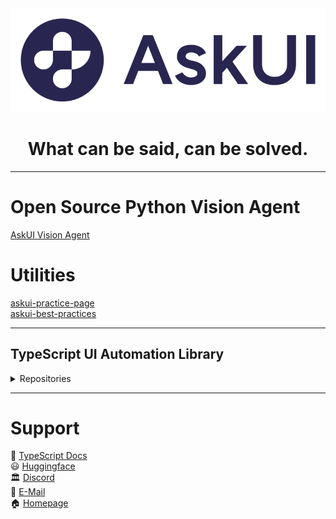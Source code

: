 <div align="center" dir="auto>

  ![askui logo](https://github.com/askui/.github/blob/main/profile/askui-logo-white.svg#gh-dark-mode-only)
  ![askui logo](https://github.com/askui/.github/blob/main/profile/askui-logo-primary.svg#gh-light-mode-only)

  <div class="markdown-heading" dir="auto">
    <h1 align="center" class="heading-element" dir="auto">What can be said, can be solved.</h1>
  </div>
</div>

---

# Open Source Python Vision Agent
[AskUI Vision Agent](https://github.com/askui/vision-agent)

# Utilities
[askui-practice-page](https://github.com/askui/askui-practice-page)  
[askui-best-practices](https://github.com/askui/AskUI-Best-Practices)

---

## TypeScript UI Automation Library
<details>
  <summary>Repositories</summary>
  [AskUI](https://github.com/askui/askui)

  # Example Repositories
  [AskUI Workflow Example Files](https://github.com/askui/askui-examples)
  
  ## Android
  [askui-example-android-multi-device](https://github.com/askui/askui-example-android-multi-device)  
  [askui-example-android-parallel-devices](https://github.com/askui/askui-example-android-parallel-devices)
  
  ## Flutter
  [flutter-example-automation](https://github.com/askui/flutter-example-automation)  
  
  ## Reporters
  [askui-reporters](https://github.com/askui/askui-reporters)  
  [askui-example-xray-reporter](https://github.com/askui/askui-example-xray-reporter)  
  [askui-example-allure-reporter](https://github.com/askui/askui-example-allure-reporter)  
  [askui-example-jest-html-reporters](https://github.com/askui/askui-example-jest-html-reporters)
  
  ### Reporter Environments
  [askui-jest-xray-environment](https://github.com/askui/askui-jest-xray-environment)  
  [jest-allure-circus](https://github.com/askui/jest-allure-circus)
  
  ## Continuous Integration
  [askui-example-ci](https://github.com/askui/askui-example-ci)  
  [docker-images](https://github.com/askui/docker-images)
  
  ## Integrations
  [askui-example-mongodb](https://github.com/askui/askui-example-mongodb)

  [askui-example-mocha](https://github.com/askui/askui-example-mocha)

  📜 [Developer Docs](https://docs.askui.com/)
</details>

---

# Support

📜 [TypeScript Docs](https://docs.askui.com/)  
😃 [Huggingface](https://huggingface.co/AskUI)  
🏛️ [Discord](https://discord.gg/Gu35zMGxbx)  
📨 [E-Mail](info@askui.com)  
🏠 [Homepage](https://www.askui.com/)
